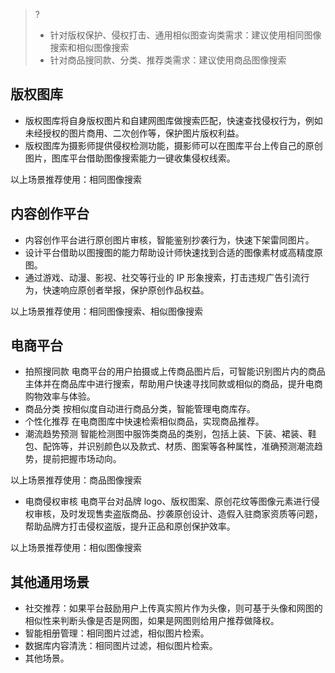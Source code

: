 > ?
> - 针对版权保护、侵权打击、通用相似图查询类需求：建议使用相同图像搜索和相似图像搜索
> - 针对商品搜同款、分类、推荐类需求：建议使用商品图像搜索

## 版权图库

- 版权图库将自身版权图片和自建网图库做搜索匹配，快速查找侵权行为，例如未经授权的图片商用、二次创作等，保护图片版权利益。
- 版权图库为摄影师提供侵权检测功能，摄影师可以在图库平台上传自己的原创图片，图库平台借助图像搜索能力一键收集侵权线索。

以上场景推荐使用：相同图像搜索

## 内容创作平台

- 内容创作平台进行原创图片审核，智能鉴别抄袭行为，快速下架雷同图片。
- 设计平台借助以图搜图的能力帮助设计师快速找到合适的图像素材或高精度原图。
- 通过游戏、动漫、影视、社交等行业的 IP 形象搜索，打击违规广告引流行为，快速响应原创者举报，保护原创作品权益。

以上场景推荐使用：相同图像搜索、相似图像搜索

## 电商平台

- 拍照搜同款
  电商平台的用户拍摄或上传商品图片后，可智能识别图片内的商品主体并在商品库中进行搜索，帮助用户快速寻找同款或相似的商品，提升电商购物效率与体验。
- 商品分类
  按相似度自动进行商品分类，智能管理电商库存。
- 个性化推荐
  在电商图库中快速检索相似商品，实现商品推荐。
- 潮流趋势预测
  智能检测图中服饰类商品的类别，包括上装、下装、裙装、鞋包、配饰等，并识别颜色以及款式、材质、图案等各种属性，准确预测潮流趋势，提前把握市场动向。

以上场景推荐使用：商品图像搜索

- 电商侵权审核
  电商平台对品牌 logo、版权图案、原创花纹等图像元素进行侵权审核，及时发现售卖盗版商品、抄袭原创设计、造假入驻商家资质等问题，帮助品牌方打击侵权盗版，提升正品和原创保护效率。

以上场景推荐使用：相似图像搜索

## 其他通用场景

- 社交推荐：如果平台鼓励用户上传真实照片作为头像，则可基于头像和网图的相似性来判断头像是否是网图，如果是网图则给用户推荐做降权。
- 智能相册管理：相同图片过滤，相似图片检索。
- 数据库内容清洗：相同图片过滤，相似图片检索。
- 其他场景。
